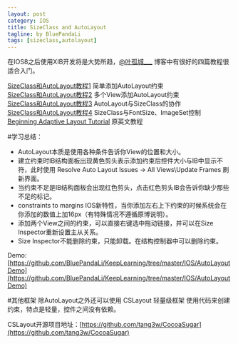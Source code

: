 ```yaml
---
layout: post
category: IOS
title: SizeClass and AutoLayout
tagline: by BluePandaLi
tags: [sizeclass,autolayout]
---
```


在IOS8之后使用XIB开发将是大势所趋，[@叶孤城___](http://www.jianshu.com/users/b82d2721ba07/latest_articles) 博客中有很好的四篇教程很适合入门。

<!--more-->
[SizeClass和AutoLayout教程1](http://www.jianshu.com/p/bd071f9a558d) 简单添加AutoLayout约束   
[SizeClass和AutoLayout教程2](http://www.jianshu.com/p/a4cf3db81c0b) 多个View添加AutoLayout约束  
[SizeClass和AutoLayout教程3](http://www.jianshu.com/p/3d6b2341fd83) AutoLayout与SizeClass的协作  
[SizeClass和AutoLayout教程4](http://www.jianshu.com/p/e72e957497b3) SizeClass与FontSize、ImageSet控制  
[Beginning Adaptive Layout Tutorial](http://www.raywenderlich.com/83276/beginning-adaptive-layout-tutorial) 原英文教程  


#学习总结：

*	AutoLayout本质是使用各种条件告诉你View的位置和大小。
*	建立约束时IB结构面板出现黄色剪头表示添加约束后控件大小与IB中显示不符，此时使用 Resolve Auto Layout Issues ->  All Views\Update Frames 刷新界面。
*	当约束不足是IB结构面板会出现红色剪头，点击红色剪头IB会告诉你缺少那些不足的标记。
*	constraints to margins IOS新特性，当你添加左右上下约束的时候系统会在你添加的数值上加16px（有特殊情况不遵循原博说明）。
*	添加两个View之间的约束，可以直接右键选中拖动链接，并可以在Size Inspector重新设置主从关系。
*	Size Inspector不能删除约束，只能卸载。在结构控制器中可以删除约束。

Demo: 
[https://github.com/BluePandaLi/KeepLearning/tree/master/IOS/AutoLayoutDemo](https://github.com/BluePandaLi/KeepLearning/tree/master/IOS/AutoLayoutDemo)


#其他框架
除AutoLayout之外还可以使用 CSLayout 轻量级框架 使用代码来创建约束，特点是轻量，控件之间没有依赖。

CSLayout开源项目地址：[https://github.com/tang3w/CocoaSugar](https://github.com/tang3w/CocoaSugar)
